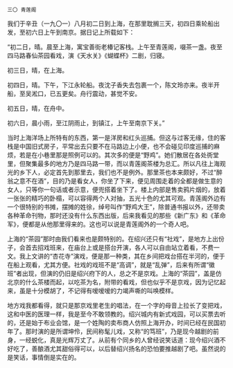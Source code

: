     三〇 青莲阁 

   我们于辛丑（一九〇一）八月初二日到上海，在那里耽搁三天，初四日乘轮船出发，至初六日上午到南京。据日记上所载如下：

   “初二日，晴。晨至上海，寓宝善街老椿记客栈。上午至青莲阁，啜茶一盏。夜至四马路春仙茶园看戏，演《天水关》《蝴蝶杯》二剧，归寝。

   初三日，晴，在上海。

   初四日，晴。下午，下江永轮船。夜沈子香失去包裹一个，陈文玲亦来。夜半开船，至吴淞口，已五更矣。舟行震动，甚觉不安。

   初五日，晴，在舟中。

   初六日，晨小雨，至江阴雨止，到镇江，上午至南京下关。”

   当时上海洋场上所特有的东西，第一是洋房和红头巡捕。但这与过客无缘，住的客栈是中国旧式房子，平常出去只要不在马路边上小便，也不会碰见印度巡捕的麻烦，若是在小巷里那是照例可以的。其次多的便是“野鸡”。她们散居在各处衖堂里，但聚集最多的地方乃是四马路一带，而以青莲阁茶楼为总汇。所以凡往上海观光的乡下人，必定首先到那里去，我们也不是例外。那里茶也本来颇好，不过“醉翁之意不在酒”，目的乃是看女人，你坐了下来，便见周围走着的全都是做生意的女人，只等你一句话或者示意，便兜搭着坐下了。楼上内部是售卖鸦片烟的，放着一张张的精巧的卧榻，可以容得两个人对抽，五光十色的尤其可观。青莲阁外边有一个很特别的书摊，摆摊的姓徐，绰号叫作“野鸡大王”，除普通书报以外，还带卖各种革命刊物，那时还没有什么东西出版，后来我看见的那些《新广东》和《革命军》，便都是从他那里得来的。这也可以说是青莲阁外的一个奇人吧。

   上海的“茶园”那时由我们看来也是颇特别的。在绍兴还只有“社戏”，是地方上出份子，会首去招戏班来，在庙台上或是搭台开演，各人可以自由站立着看，不费一文。我上文讲的“杏花寺”演戏，便是那一种类，其在乡间把戏台搭在半河的，便于在船上观看，尤其方便。社戏的戏班不是“高调”，就是“乱弹”，后来有所谓“徽班”者出现，但演的仍旧是绍兴府下的人，总之不是京戏。上海的“茶园”，盖是仿北京的什么茶楼而起，以吃茶为名，附带的看戏，但也似乎不是京戏，因为记忆起来，虽是十分模胡了，不记得有嗳嗳嗳的力竭声嘶的叫唤模样。

   地方戏我都看得，就只是那京戏里老生的唱法，在一个字的母音上拉长了变把戏，这和中医的医理一样，我是至今不敢领教的。绍兴城内有新式戏园，可以买票去听的，还是始于布业会馆，是一个姓陶的卖布商人仿照上海开办，时间已经在民国初年了。那时演的是所谓坤伶，民间称髦儿戏，又称“的笃班”，乃是现今越剧的前身，一经蜕化，真是光辉万丈了。从前有个同乡的人曾经说笑话道：现今绍兴酒不好吃了，善酿酒尤其甜俗得可以，以后替绍兴扬名的恐怕要推越剧了吧。虽然说的是笑话，事情倒是实在的。

